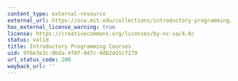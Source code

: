 ```yaml
---
content_type: external-resource
external_url: https://ocw.mit.edu/collections/introductory-programming/
has_external_license_warning: true
license: https://creativecommons.org/licenses/by-nc-sa/4.0/
status: valid
title: Introductory Programming Courses
uid: 9f6e3e3c-0bda-4f8f-9d7c-9db2dd1cf179
url_status_code: 200
wayback_url: ''
---
```

